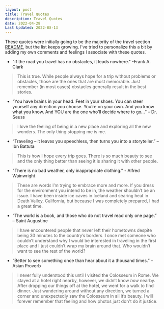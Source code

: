 ```yaml
---
layout: post
title: Travel Quotes
description: Travel Quotes
date: 2022-04-28
Last Updated: 2022-08-13
---
```

These quotes were initially going to be the majority of the travel section [README](/travel/), but the list keeps growing.  I've tried to personalize this a bit by adding my own comments and feelings I associate with these quotes. 

* "If the road you travel has no obstacles, it leads nowhere." -Frank A. Clark

> This is true.  While people always hope for a trip without problems or obstacles, those are the ones that are most memorable.  Just remember (in most cases) obstacles generally result in the best stories.

*  “You have brains in your head. Feet in your shoes. You can steer yourself any direction you choose. You’re on your own. And you know what you know. And YOU are the one who’ll decide where to go…” – Dr. Seuss
  
> I love the feeling of being in a new place and exploring all the new wonders. The only thing stopping me is me.

* “Traveling – it leaves you speechless, then turns you into a storyteller.” – Ibn Battuta

> This is how I hope every trip goes.  There is so much beauty to see and the only thing better than seeing it is sharing it with other people.  

* "There is no bad weather, only inappropriate clothing." - Alfred Wainwright

> These are words I’m trying to embrace more and more.  If you dress for the environment you intend to be in, the weather shouldn’t be an issue.  I have been inside ice caves in Iceland and searing heat in Death Valley, California, but because I was completely prepared, I had a great time.

* “The world is a book, and those who do not travel read only one page.” – Saint Augustine

> I have encountered people that never left their hometowns despite being 30 minutes to the country’s borders.  I once met someone who couldn’t understand why I would be interested in traveling in the first place and I just couldn’t wrap my brain around that.  Who wouldn’t want to see the rest of the world? 

* “Better to see something once than hear about it a thousand times.” – Asian Proverb

> I never fully understood this until I visited the Colosseum in Rome.  We stayed at a hotel right nearby, however, we didn’t know *how* nearby.  After dropping our things off at the hotel, we went for a walk to find dinner.  Just wandering around without any direction, we turned a corner and unexpectedly saw the Colosseum in all it’s beauty.  I will forever remember that feeling and how photos just don't do it justice. 
